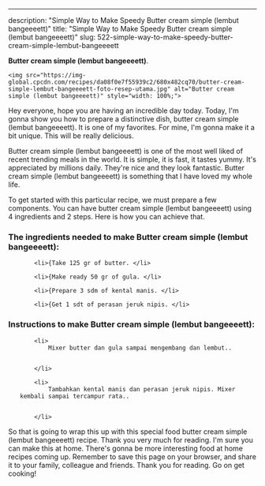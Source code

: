 ---
description: "Simple Way to Make Speedy Butter cream simple (lembut bangeeeett)"
title: "Simple Way to Make Speedy Butter cream simple (lembut bangeeeett)"
slug: 522-simple-way-to-make-speedy-butter-cream-simple-lembut-bangeeeett

<p>
	<strong>Butter cream simple (lembut bangeeeett)</strong>. 
	
</p>
<p>
	
	<img src="https://img-global.cpcdn.com/recipes/da08f0e7f55939c2/680x482cq70/butter-cream-simple-lembut-bangeeeett-foto-resep-utama.jpg" alt="Butter cream simple (lembut bangeeeett)" style="width: 100%;">
	
	
</p>
<p>
	Hey everyone, hope you are having an incredible day today. Today, I'm gonna show you how to prepare a distinctive dish, butter cream simple (lembut bangeeeett). It is one of my favorites. For mine, I'm gonna make it a bit unique. This will be really delicious.
</p>
	
<p>
	Butter cream simple (lembut bangeeeett) is one of the most well liked of recent trending meals in the world. It is simple, it is fast, it tastes yummy. It's appreciated by millions daily. They're nice and they look fantastic. Butter cream simple (lembut bangeeeett) is something that I have loved my whole life.
</p>
<p>
	
</p>

<p>
To get started with this particular recipe, we must prepare a few components. You can have butter cream simple (lembut bangeeeett) using 4 ingredients and 2 steps. Here is how you can achieve that.
</p>

<h3>The ingredients needed to make Butter cream simple (lembut bangeeeett):</h3>

<ol>
	
		<li>{Take 125 gr of butter. </li>
	
		<li>{Make ready 50 gr of gula. </li>
	
		<li>{Prepare 3 sdm of kental manis. </li>
	
		<li>{Get 1 sdt of perasan jeruk nipis. </li>
	
</ol>
<p>
	
</p>

<h3>Instructions to make Butter cream simple (lembut bangeeeett):</h3>

<ol>
	
		<li>
			Mixer butter dan gula sampai mengembang dan lembut..
			
			
		</li>
	
		<li>
			Tambahkan kental manis dan perasan jeruk nipis. Mixer kembali sampai tercampur rata..
			
			
		</li>
	
</ol>

<p>
	
</p>

<p>
	So that is going to wrap this up with this special food butter cream simple (lembut bangeeeett) recipe. Thank you very much for reading. I'm sure you can make this at home. There's gonna be more interesting food at home recipes coming up. Remember to save this page on your browser, and share it to your family, colleague and friends. Thank you for reading. Go on get cooking!
</p>
